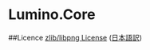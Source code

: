 ﻿Lumino.Core
===========

##Licence
[zlib/libpng License](http://opensource.org/licenses/zlib-license.php)
([日本語訳](http://sourceforge.jp/projects/opensource/wiki/licenses/zlib_libpng_license))
